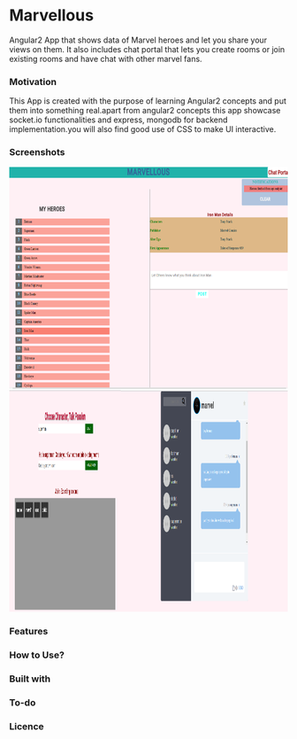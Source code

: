 # Marvellous
Angular2 App that shows data of Marvel heroes and let you share your views on them. It also includes chat portal that lets you create rooms or join existing rooms and have chat with other marvel fans.

### Motivation
This App is created with the purpose of learning Angular2 concepts and put them into something real.apart from angular2 concepts this app showcase socket.io functionalities and express, mongodb for backend implementation.you will also find good use of CSS to make UI interactive.
### Screenshots
<img src="/screenshots/marvellous_home.jpg" alt="Marvellous home page" width="100%" height="400px" /><img src="/screenshots/marvellous_chat_portal.jpg" alt="Marvellous chat portal" width="40%" height="400px" /><img src="/screenshots/marvellous_chat_room.jpg" alt="Marvellous chat room" width="60%" height="400px" />



### Features
### How to Use?
### Built with
### To-do
### Licence

